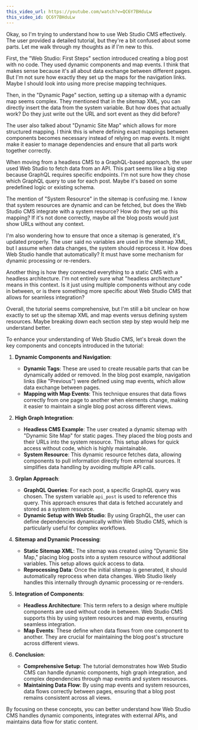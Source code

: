 ```yaml
---
this_video_url: https://youtube.com/watch?v=QC6Y7BHduLw
this_video_id: QC6Y7BHduLw
---
```

<think>
Okay, so I'm trying to understand how to use Web Studio CMS effectively. The user provided a detailed tutorial, but they're a bit confused about some parts. Let me walk through my thoughts as if I'm new to this.

First, the "Web Studio: First Steps" section introduced creating a blog post with no code. They used dynamic components and map events. I think that makes sense because it's all about data exchange between different pages. But I'm not sure how exactly they set up the maps for the navigation links. Maybe I should look into using more precise mapping techniques.

Then, in the "Dynamic Page" section, setting up a sitemap with a dynamic map seems complex. They mentioned that in the sitemap XML, you can directly insert the data from the system variable. But how does that actually work? Do they just write out the URL and sort event as they did before?

The user also talked about "Dynamic Site Map" which allows for more structured mapping. I think this is where defining exact mappings between components becomes necessary instead of relying on map events. It might make it easier to manage dependencies and ensure that all parts work together correctly.

When moving from a headless CMS to a GraphQL-based approach, the user used Web Studio to fetch data from an API. This part seems like a big step because GraphQL requires specific endpoints. I'm not sure how they chose which GraphQL query to use for each post. Maybe it's based on some predefined logic or existing schema.

The mention of "System Resource" in the sitemap is confusing me. I know that system resources are dynamic and can be fetched, but does the Web Studio CMS integrate with a system resource? How do they set up this mapping? If it's not done correctly, maybe all the blog posts would just show URLs without any context.

I'm also wondering how to ensure that once a sitemap is generated, it's updated properly. The user said no variables are used in the sitemap XML, but I assume when data changes, the system should reprocess it. How does Web Studio handle that automatically? It must have some mechanism for dynamic processing or re-renders.

Another thing is how they connected everything to a static CMS with a headless architecture. I'm not entirely sure what "headless architecture" means in this context. Is it just using multiple components without any code in between, or is there something more specific about Web Studio CMS that allows for seamless integration?

Overall, the tutorial seems comprehensive, but I'm still a bit unclear on how exactly to set up the sitemap XML and map events versus defining system resources. Maybe breaking down each section step by step would help me understand better.
</think>

To enhance your understanding of Web Studio CMS, let's break down the key components and concepts introduced in the tutorial:

1. **Dynamic Components and Navigation**:
   - **Dynamic Tags**: These are used to create reusable parts that can be dynamically added or removed. In the blog post example, navigation links (like "Previous") were defined using map events, which allow data exchange between pages.
   - **Mapping with Map Events**: This technique ensures that data flows correctly from one page to another when elements change, making it easier to maintain a single blog post across different views.

2. **High Graph Integration**:
   - **Headless CMS Example**: The user created a dynamic sitemap with "Dynamic Site Map" for static pages. They placed the blog posts and their URLs into the system resource. This setup allows for quick access without code, which is highly maintainable.
   - **System Resource**: This dynamic resource fetches data, allowing components to pull information directly from external sources. It simplifies data handling by avoiding multiple API calls.

3. **Grplan Approach**:
   - **GraphQL Queries**: For each post, a specific GraphQL query was chosen. The system variable `api_post` is used to reference this query. This approach ensures that data is fetched accurately and stored as a system resource.
   - **Dynamic Setup with Web Studio**: By using GraphQL, the user can define dependencies dynamically within Web Studio CMS, which is particularly useful for complex workflows.

4. **Sitemap and Dynamic Processing**:
   - **Static Sitemap XML**: The sitemap was created using "Dynamic Site Map," placing blog posts into a system resource without additional variables. This setup allows quick access to data.
   - **Reprocessing Data**: Once the initial sitemap is generated, it should automatically reprocess when data changes. Web Studio likely handles this internally through dynamic processing or re-renders.

5. **Integration of Components**:
   - **Headless Architecture**: This term refers to a design where multiple components are used without code in between. Web Studio CMS supports this by using system resources and map events, ensuring seamless integration.
   - **Map Events**: These define when data flows from one component to another. They are crucial for maintaining the blog post's structure across different views.

6. **Conclusion**:
   - **Comprehensive Setup**: The tutorial demonstrates how Web Studio CMS can handle dynamic components, high graph integration, and complex dependencies through map events and system resources.
   - **Maintaining Data Flow**: By using map events and system resources, data flows correctly between pages, ensuring that a blog post remains consistent across all views.

By focusing on these concepts, you can better understand how Web Studio CMS handles dynamic components, integrates with external APIs, and maintains data flow for static content.
